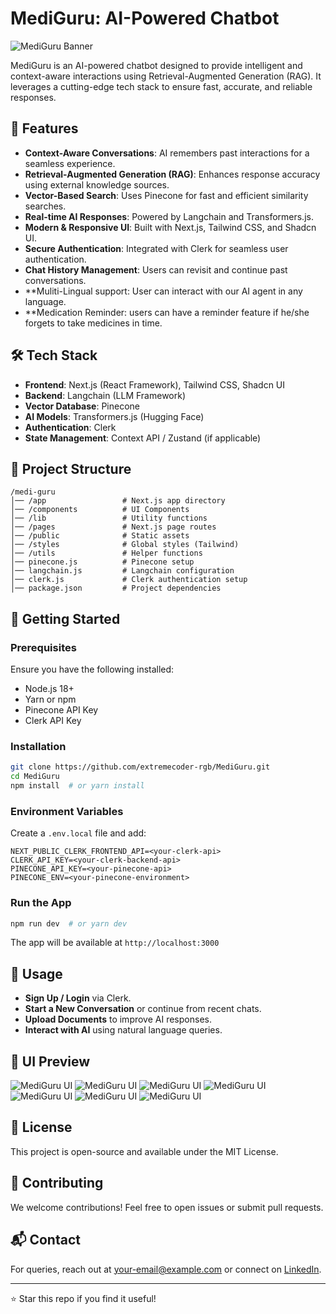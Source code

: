 # MediGuru: AI-Powered Chatbot

![MediGuru Banner](https://imgur.com/a/sDuIMxc)

MediGuru is an AI-powered chatbot designed to provide intelligent and context-aware interactions using Retrieval-Augmented Generation (RAG). It leverages a cutting-edge tech stack to ensure fast, accurate, and reliable responses.

## 🚀 Features

- **Context-Aware Conversations**: AI remembers past interactions for a seamless experience.
- **Retrieval-Augmented Generation (RAG)**: Enhances response accuracy using external knowledge sources.
- **Vector-Based Search**: Uses Pinecone for fast and efficient similarity searches.
- **Real-time AI Responses**: Powered by Langchain and Transformers.js.
- **Modern & Responsive UI**: Built with Next.js, Tailwind CSS, and Shadcn UI.
- **Secure Authentication**: Integrated with Clerk for seamless user authentication.
- **Chat History Management**: Users can revisit and continue past conversations.
- **Muliti-Lingual support: User can interact with our AI agent in any language.
- **Medication Reminder: users can have a reminder feature if he/she forgets to take medicines in time.

## 🛠 Tech Stack

- **Frontend**: Next.js (React Framework), Tailwind CSS, Shadcn UI
- **Backend**: Langchain (LLM Framework)
- **Vector Database**: Pinecone
- **AI Models**: Transformers.js (Hugging Face)
- **Authentication**: Clerk
- **State Management**: Context API / Zustand (if applicable)

## 📂 Project Structure
```
/medi-guru
│── /app                 # Next.js app directory
│── /components          # UI Components
│── /lib                 # Utility functions
│── /pages               # Next.js page routes
│── /public              # Static assets
│── /styles              # Global styles (Tailwind)
│── /utils               # Helper functions
│── pinecone.js          # Pinecone setup
│── langchain.js         # Langchain configuration
│── clerk.js             # Clerk authentication setup
│── package.json         # Project dependencies
```

## 🚀 Getting Started

### Prerequisites
Ensure you have the following installed:
- Node.js 18+
- Yarn or npm
- Pinecone API Key
- Clerk API Key

### Installation
```bash
git clone https://github.com/extremecoder-rgb/MediGuru.git
cd MediGuru
npm install  # or yarn install
```

### Environment Variables
Create a `.env.local` file and add:
```
NEXT_PUBLIC_CLERK_FRONTEND_API=<your-clerk-api>
CLERK_API_KEY=<your-clerk-backend-api>
PINECONE_API_KEY=<your-pinecone-api>
PINECONE_ENV=<your-pinecone-environment>
```

### Run the App
```bash
npm run dev  # or yarn dev
```
The app will be available at `http://localhost:3000`

## 📌 Usage
- **Sign Up / Login** via Clerk.
- **Start a New Conversation** or continue from recent chats.
- **Upload Documents** to improve AI responses.
- **Interact with AI** using natural language queries.

## 🎨 UI Preview
![MediGuru UI](https://imgur.com/6q0fm1E)
![MediGuru UI](https://imgur.com/TaG8MBn)
![MediGuru UI](https://imgur.com/CKSFZLS)
![MediGuru UI](https://imgur.com/YOpyrZz)
![MediGuru UI](https://imgur.com/NaPiP3V)
![MediGuru UI](https://imgur.com/ZpWQBd7)
![MediGuru UI](https://imgur.com/BDxLOb6)


## 📜 License
This project is open-source and available under the MIT License.

## 🌟 Contributing
We welcome contributions! Feel free to open issues or submit pull requests.

## 📬 Contact
For queries, reach out at [your-email@example.com](mailto:your-email@example.com) or connect on [LinkedIn](https://www.linkedin.com/in/yourprofile).

---
⭐ Star this repo if you find it useful!

